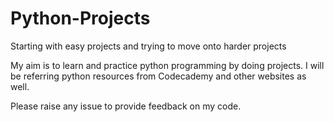 # Python-Projects
Starting with easy projects and trying to move onto harder projects

My aim is to learn and practice python programming by doing projects. I will be referring python resources from Codecademy and other websites as well.

Please raise any issue to provide feedback on my code.
